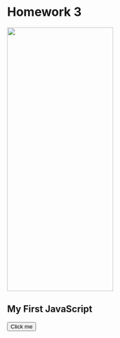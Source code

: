 <h1>Homework 3</h1>

<p>
<img src="https://www.tanzania-expeditions.com/wp-content/uploads/2014/05/africa-wildlife-giraffes-trees-sky-photo.jpg" width="70%" height="613">
</p>


<h2>My First JavaScript</h2>
<button onclick="makeSentence()">Click me</button>

<p id="demo"></p>

<script>
function makeSentence() {

var person = {
names: [ "Basim", "Rana", "Naseer", "Marvin", "Sam" ],
verbs: [ "speaks", "eats", "runs", "walks", "drinks" ],
adverbs: ["slowly", "quickly", "nicely", "noisily", "a lot" ]

};

var i;
var text = "";
for (i = 0; i < person.names.length; i++) {

name = person.names[i];
verb = person.verbs[Math.floor(Math.random() * person.verbs.length)];
adv = person.adverbs[Math.floor(Math.random() * person.adverbs.length)];

text +=name + " " + verb + " " + adv + "<br>";

document.getElementById("demo").innerHTML = text;
}


}

</script>
